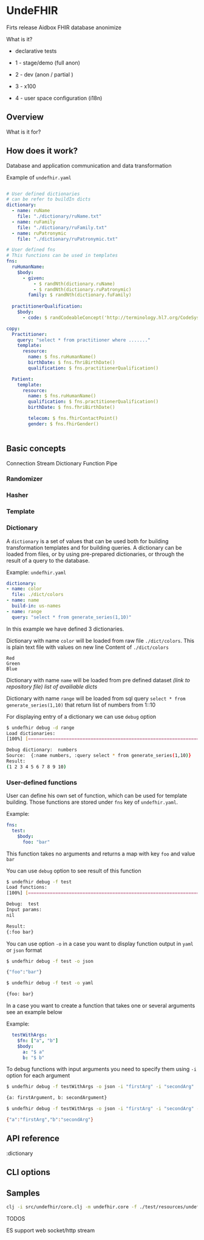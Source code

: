 # UndeFHIR

Firts release 
Aidbox FHIR database anonimize

What is it?


* declarative tests

* 1 - stage/demo (full anon)
* 2 - dev (anon / partial )
* 3 - x100
* 4 - user space configuration (i18n)


## Overview

What is it for?

## How does it work?

Database and application communication and data transformation

Example of `undefhir.yaml`
```yaml

# User defined dictionaries
# can be refer to buildIn dicts
dictionary:
  - name: ruName
    file: "./dictionary/ruName.txt" 
  - name: ruFamily
    file: "./dictionary/ruFamily.txt" 
  - name: ruPatronymic
    file: "./dictionary/ruPatronymic.txt" 

# User defined fns
# This functions can be used in templates 
fns:
  ruHumanName:
    $body:
      - given:
          - $ randNth(dictionary.ruName)
          - $ randNth(dictionary.ruPatronymic)
        family: $ randNth(dictionary.fuFamily)
      
  practitionerQualification:
    $body:
      - code: $ randCodeableConcept('http://terminology.hl7.org/CodeSystem/v2-0360|2.7')

copy:
  Practitioner:
    query: "select * from practitioner where ......."
    template:
      resource:
        name: $ fns.ruHumanName()
        birthDate: $ fns.fhriBirthDate()
        qualification: $ fns.practitionerQualification()

  Patient:
    template:
      resource: 
        name: $ fns.ruHumanName()
        qualification: $ fns.practitionerQualification()
        birthDate: $ fns.fhriBirthDate()

        telecom: $ fns.fhirContactPoint()
        gender: $ fns.fhirGender()
      

```

## Basic concepts

Connection
Stream
Dictionary
Function
Pipe



### Randomizer 

### Hasher 

### Template

### Dictionary

A `dictionary` is a set of values that can be used both for building transformation templates and for building queries. A dictionary can be loaded from files, or by using pre-prepared dictionaries, or through the result of a query to the database.

Example: `undefhir.yaml`
```yaml 
dictionary:
- name: color
  file: ./dict/colors
- name: name
  build-in: us-names 
- name: range 
  query: "select * from generate_series(1,10)" 

```

In this example we have defined 3 dictionaries.

Dictionary with name `color` will be loaded from raw file `./dict/colors`. This is plain text file with values on new line
Content of `./dict/colors`
```
Red
Green
Blue
```

Dictionary with name `name` will be loaded from pre defined dataset _(link to repository file)_
_list of availiable dicts_


Dictionary with name `range` will be loaded from sql query `select * from generate_series(1,10)` that return list of numbers from 1::10

For displaying entry of a dictionary we can use `debug` option
```sh
$ undefhir debug -d range
Load dictionaries:
[100%] [=======================================================================]

Debug dictionary:  numbers
Source:  {:name numbers, :query select * from generate_series(1,10)}
Result: 
(1 2 3 4 5 6 7 8 9 10)
```
### User-defined functions
User can define his own set of function, which can be used for template building. Those functions are stored under `fns` key of `undefhir.yaml`.

Example:
```yaml 
fns:
  test:
    $body:
      foo: "bar"
```

This function takes no arguments and returns a map with key `foo` and value `bar` 

You can use `debug` option to see result of this function
```sh
$ undefhir debug -f test
Load functions:
[100%] [=======================================================================]

Debug:  test
Input params: 
nil 

Result: 
{:foo bar}
```

You can use option `-o` in a case you want to display function output in `yaml` or `json` format
```sh
$ undefhir debug -f test -o json

{"foo":"bar"}
```

```sh
$ undefhir debug -f test -o yaml

{foo: bar}
```
In a case you want to create a function that takes one or several arguments see an example below

Example:
```yaml
  testWithArgs:
    $fn: ["a", "b"] 
    $body:
      a: "$ a"
      b: "$ b"
```


To debug functions with input arguments you need to specify them using `-i` option for each argument 
```sh
$ undefhir debug -f testWithArgs -o json -i "firstArg" -i "secondArg" 

{a: firstArgument, b: secondArgument}

```

```sh
$ undefhir debug -f testWithArgs -o json -i "firstArg" -i "secondArg" -o json 

{"a":"firstArg","b":"secondArg"}
```


## API reference 

:dictionary


## CLI options

## Samples


```sh
clj -i src/undefhir/core.clj -m undefhir.core -f ./test/resources/undefhir.yaml debug -d numbers
```


TODOS

ES support
web socket/http stream

